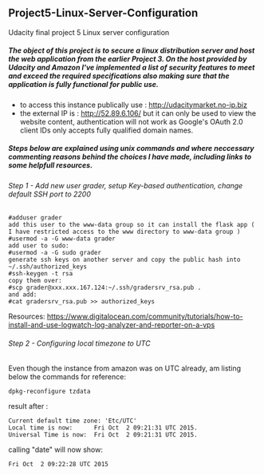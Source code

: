 ## Project5-Linux-Server-Configuration ##
Udacity final project 5 Linux server configuration

##### The object of this project is to secure a linux distribution server and host the web application from the earlier Project 3. On the host provided by Udacity and Amazon I've implemented a list of security features to meet and exceed the required specifications also making sure that the application is fully functional for public use. 
 - to access this instance publically use : http://udacitymarket.no-ip.biz
 - the external IP is : http://52.89.6.106/ but it can only be used to view the website content, authentication will not work as Google's OAuth 2.0 client IDs only accepts fully qualified domain names.

##### Steps below are explained using unix commands and where neccessary commenting reasons behind the choices I have made, including links to some helpfull resources. 

###### Step 1 - Add new user grader, setup Key-based authentication, change default SSH port to 2200

 ```
#adduser grader
add this user to the www-data group so it can install the flask app ( I have restricted access to the www directory to www-data group )
#usermod -a -G www-data grader
add user to sudo:
#usermod -a -G sudo grader
generate ssh keys on another server and copy the public hash into
~/.ssh/authorized_keys
#ssh-keygen -t rsa
copy them over:
#scp grader@xxx.xxx.167.124:~/.ssh/gradersrv_rsa.pub .
and add:
#cat gradersrv_rsa.pub >> authorized_keys
 ```
Resources: https://www.digitalocean.com/community/tutorials/how-to-install-and-use-logwatch-log-analyzer-and-reporter-on-a-vps

###### Step 2 - Configuring local timezone to UTC
Even though the instance from amazon was on UTC already, am listing below the commands for reference:

```
dpkg-reconfigure tzdata
```
result after :
```
Current default time zone: 'Etc/UTC'
Local time is now:      Fri Oct  2 09:21:31 UTC 2015.
Universal Time is now:  Fri Oct  2 09:21:31 UTC 2015.
```

calling "date" will now show:
```
Fri Oct  2 09:22:28 UTC 2015
```
